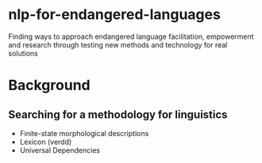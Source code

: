 # nlp-for-endangered-languages
Finding ways to approach endangered language facilitation, empowerment and research
through testing new methods and technology for real solutions

# Background
## Searching for a methodology for linguistics

* Finite-state morphological descriptions
* Lexicon (verdd)
* Universal Dependencies

